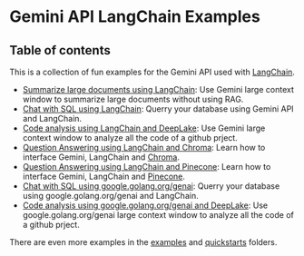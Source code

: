 # Gemini API LangChain Examples

## Table of contents

This is a collection of fun examples for the Gemini API used with [LangChain](https://python.langchain.com/v0.2/docs/introduction/). 

* [Summarize large documents using LangChain](https://github.com/google-gemini/cookbook/blob/main/examples/langchain/Gemini_LangChain_Summarization_WebLoad.ipynb): Use Gemini large context window to summarize large documents without using RAG. 
* [Chat with SQL using LangChain](https://github.com/google-gemini/cookbook/blob/main/examples/langchain/Chat_with_SQL_using_langchain.ipynb): Querry your database using Gemini API and LangChain. 
* [Code analysis using LangChain and DeepLake](https://github.com/google-gemini/cookbook/blob/main/examples/langchain/Code_analysis_using_Gemini_LangChain_and_DeepLake.ipynb): Use Gemini large context window to analyze all the code of a github prject. 
* [Question Answering using LangChain and Chroma](https://github.com/google-gemini/cookbook/blob/main/examples/langchain/Gemini_LangChain_QA_Chroma_WebLoad.ipynb): Learn how to interface Gemini, LangChain and [Chroma](https://docs.trychroma.com/). 
* [Question Answering using LangChain and Pinecone](https://github.com/google-gemini/cookbook/blob/main/examples/langchain/Gemini_LangChain_QA_Pinecone_WebLoad.ipynb): Learn how to interface Gemini, LangChain and [Pinecone](https://app.pinecone.io/). 
* [Chat with SQL using google.golang.org/genai](https://github.com/google-gemini/cookbook/blob/main/examples/langchain/Chat_with_SQL_using_langchain.ipynb): Querry your database using google.golang.org/genai and LangChain. 
* [Code analysis using google.golang.org/genai and DeepLake](https://github.com/google-gemini/cookbook/blob/main/examples/langchain/Code_analysis_using_Gemini_LangChain_and_DeepLake.ipynb): Use google.golang.org/genai large context window to analyze all the code of a github prject. 

There are even more examples in the [examples](https://github.com/google-gemini/cookbook/tree/main/examples) and [quickstarts](https://github.com/google-gemini/cookbook/tree/main/quickstarts) folders.
